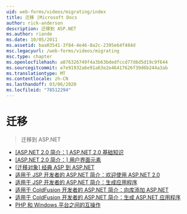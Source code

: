 ```yaml
---
uid: web-forms/videos/migrating/index
title: 迁移 |Microsoft Docs
author: rick-anderson
description: 迁移到 ASP.NET
ms.author: riande
ms.date: 10/05/2011
ms.assetid: baa03541-3f84-4e46-8a2c-2395e64f484d
msc.legacyurl: /web-forms/videos/migrating
msc.type: chapter
ms.openlocfilehash: a876326749f4a3b63bdedfccd77d6d5d19c9f644
ms.sourcegitcommit: e7e91932a6e91a63e2e46417626f39d6b244a3ab
ms.translationtype: MT
ms.contentlocale: zh-CN
ms.lasthandoff: 03/06/2020
ms.locfileid: "78512294"
---
```

# <a name="migrating"></a>迁移

> 迁移到 ASP.NET

- [[ASP.NET 2.0 简介：] ASP.NET 2.0 基础知识](intro-to-aspnet-20-aspnet-20-fundamentals.md)
- [[ASP.NET 2.0 简介：] 用户界面元素](intro-to-aspnet-20-user-interface-elements.md)
- [[迁移对象] 经典 ASP 到 ASP.NET](migrating-from-classic-asp-to-aspnet.md)
- [适用于 JSP 开发者的 ASP.NET 简介：欢迎使用 ASP.NET 2.0](intro-to-aspnet-for-jsp-developers-welcome-to-aspnet-20.md)
- [适用于 JSP 开发者的 ASP.NET 简介：生成应用程序](intro-to-aspnet-for-jsp-developers-building-applications.md)
- [适用于 ColdFusion 开发者的 ASP.NET 简介：向库添加 ASP.NET](intro-to-aspnet-for-coldfusion-developers-adding-aspnet-to-your-repertoire.md)
- [适用于 ColdFusion 开发者的 ASP.NET 简介：生成 ASP.NET 应用程序](introduction-to-aspnet-for-coldfusion-developers-building-an-aspnet-application.md)
- [PHP 和 Windows 平台之间的互操作](interop-between-php-and-the-windows-platform.md)
